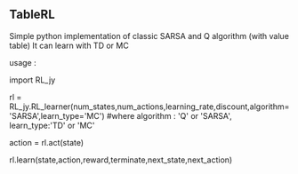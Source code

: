 ## TableRL
Simple python implementation of classic SARSA and Q algorithm (with value table)
It can learn with TD or MC

usage : 

import RL_jy

rl = RL_jy.RL_learner(num_states,num_actions,learning_rate,discount,algorithm='SARSA',learn_type='MC')  #where algorithm : 'Q' or 'SARSA', learn_type:'TD' or 'MC'

action = rl.act(state)

rl.learn(state,action,reward,terminate,next_state,next_action)
